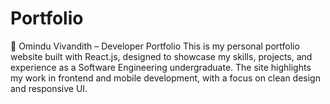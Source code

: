 # Portfolio
📁 Omindu Vivandith – Developer Portfolio This is my personal portfolio website built with React.js, designed to showcase my skills, projects, and experience as a Software Engineering undergraduate. The site highlights my work in frontend and mobile development, with a focus on clean design and responsive UI.
